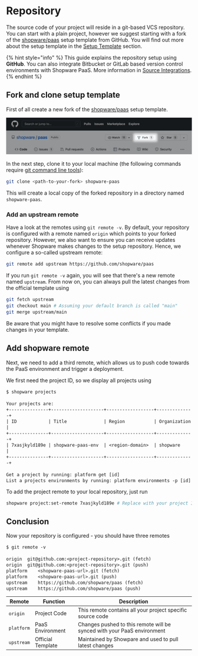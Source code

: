 # Repository

The source code of your project will reside in a git-based VCS repository. You can start with a plain project, however we suggest starting with a fork of the [shopware/paas](https://github.com/shopware/paas) setup template from GitHub. You will find out more about the setup template in the [Setup Template](setup-template.md) section.

{% hint style="info" %}
This guide explains the repository setup using **GitHub**. You can also integrate Bitbucket or GitLab based version control environments with Shopware PaaS. More information in [Source Integrations](https://docs.platform.sh/integrations/source.html).
{% endhint %}

## Fork and clone setup template

First of all create a new fork of the [shopware/paas](https://github.com/shopware/paas) setup template.

![Screenshot of the fork button on GitHub](../../.gitbook/assets/fork-repository.png)

In the next step, clone it to your local machine (the following commands require [git command line tools](https://git-scm.com/book/en/v2/Getting-Started-The-Command-Line)):

```bash
git clone <path-to-your-fork> shopware-paas
```

This will create a local copy of the forked repository in a directory named `shopware-paas`.

### Add an upstream remote

Have a look at the remotes using `git remote -v`. By default, your repository is configured with a remote named `origin` which points to your forked repository. However, we also want to ensure you can receive updates whenever Shopware makes changes to the setup repository. Hence, we configure a so-called upstream remote:

```bash
git remote add upstream https://github.com/shopware/paas
```

If you run `git remote -v` again, you will see that there's a new remote named `upstream`. From now on, you can always pull the latest changes from the official template using

```bash
git fetch upstream
git checkout main # Assuming your default branch is called "main"
git merge upstream/main
```

Be aware that you might have to resolve some conflicts if you made changes in your template.

## Add shopware remote

Next, we need to add a third remote, which allows us to push code towards the PaaS environment and trigger a deployment.

We first need the project ID, so we display all projects using

```bash{7}
$ shopware projects

Your projects are:
+---------------+--------------------+------------------+--------------+
| ID            | Title              | Region           | Organization |
+---------------+--------------------+------------------+--------------+
| 7xasjkyld189e | shopware-paas-env  | <region-domain>  | shopware     |
+---------------+--------------------+------------------+--------------+

Get a project by running: platform get [id]
List a projects environments by running: platform environments -p [id]
```

To add the project remote to your local repository, just run

```bash
shopware project:set-remote 7xasjkyld189e # Replace with your project ID
```

## Conclusion

Now your repository is configured - you should have three remotes

```
$ git remote -v

origin	git@github.com:<project-repository>.git (fetch)
origin	git@github.com:<project-repository>.git (push)
platform	<shopware-paas-url>.git (fetch)
platform	<shopware-paas-url>.git (push)
upstream	https://github.com/shopware/paas (fetch)
upstream	https://github.com/shopware/paas (push)
```

| Remote | Function | Description |
| --- | --- | --- |
| `origin` | Project Code | This remote contains all your project specific source code |
| `platform` | PaaS Environment | Changes pushed to this remote will be synced with your PaaS environment |
| `upstream` | Official Template | Maintained by Showpare and used to pull latest changes |